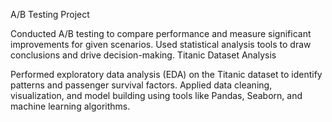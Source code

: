 A/B Testing Project

Conducted A/B testing to compare performance and measure significant improvements for given scenarios.
Used statistical analysis tools to draw conclusions and drive decision-making.
Titanic Dataset Analysis

Performed exploratory data analysis (EDA) on the Titanic dataset to identify patterns and passenger survival factors.
Applied data cleaning, visualization, and model building using tools like Pandas, Seaborn, and machine learning algorithms.
